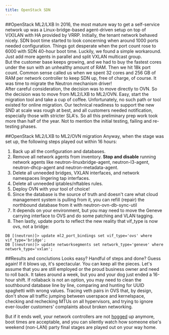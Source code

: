 ```yaml
---
title: OpenStack SDN
---
```

##OpenStack ML2/LXB 
In 2016, the most mature way to get a self-service network up was a Linux-bridge-based agent-driven setup on top of V(X)LAN with HA provided by VRRP. Initially, the tenant network behaved nicely. SDN boot time started to look concerning when around 1000 ports needed configuration. Things got desperate when the port count rose to 6000 with SDN 40-hour boot time. Luckily, we found a simple workaround. Just add more agents in parallel and split VXLAN multicast group.   
But the customer base keeps growing, and we had to buy the fastest cores under the sun with an unhealthy amount of RAM. Then we hit 18k port count. Common sense called us when we spent 32 cores and 256 GB of RAM per network controller to keep SDN up, free of charge, of course. It was time to migrate the Neutron mechanism driver!  
After careful consideration, the decision was to move directly to OVN. So the decision was to move from ML2/LXB to ML2/OVN. Easy, start the migration tool and take a cup of coffee. Unfortunately, no such path or tool existed for online migration. Our technical readiness to support the new SND at scale was rough at best, and all customers needed notification, especially those with stricter SLA's. So all this preliminary prep work took more than half of the year. Not to mention the initial testing, failing and re-testing phases.  
 
##OpenStack ML2/LXB to ML2/OVN migration
Anyway, when the stage was set up, the following steps played out within 16 hours:

1. Back up all the configuration and databases.  
2. Remove all network agents from inventory. **Stop and disable** running network agents like neutron-linuxbridge-agent, neutron-l3-agent, neutron-dhcp-agent and neutron-metadata-agent.
3. Delete all unneeded bridges, VXLAN interfaces, and network namespaces lingering tap interfaces.
4. Delete all unneeded iptables/nftables rules.
5. Deploy OVN with your tool of choice!
6. Since the database is the source of truth and doesn't care what cloud management system is pulling from it, you can refill (repair) the northbound database from it with neutron-ovn-db-sync-util
7. It depends on your environment, but you may need to move the Geneve carrying interface to OVS and do some patching and VLAN tagging.
8. Then lastly, update ports to reflect the new reality that vif_type is now ovs, not a bridge:
```
DB [(neutron)]> update ml2_port_bindings set vif_type='ovs' where vif_type='bridge';
DB [(neutron)]> update networksegments set network_type='geneve' where network_type='vxlan';
```

##Results and conclutions
Looks easy? Handful of steps and done? Guess again! If it blows up, it's spectacular. You can keep all the pieces. Let's assume that you are still employed or the proud business owner and need to roll back. It takes around a week, but you and your dog just ended a 16-hour shift.
If rollaback is not an option, you may need to clean the southbound database line by line, comparing and hunting for UUID spaghetti with wrong values. Tracing veth pairs in OVS that, by design, don't show all traffic jumping between userspace and kernelspace, checking and rechecking MTUs on all hypervisors, and trying to ignore ever-louder customers' complaints about broken networking.


But if it ends well, your network controllers are not [hogged](https://drive.google.com/file/d/1xhRPwDqUR597eoD1g_nRLYc3McpZTPlI/view?usp=drive_link) up anymore, boot times are acceptable, and you can silently watch how someone else's weekend (non-LAN) party final stages are played out on your way home.

